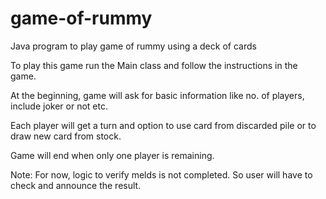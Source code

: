 # game-of-rummy
Java program to play game of rummy using a deck of cards

To play this game run the Main class and follow the instructions in the game.

At the beginning, game will ask for basic information like no. of players, include joker or not etc.

Each player will get a turn and option to use card from discarded pile or to draw new card from stock.

Game will end when only one player is remaining.

Note: For now, logic to verify melds is not completed. So user will have to check and announce the result.
